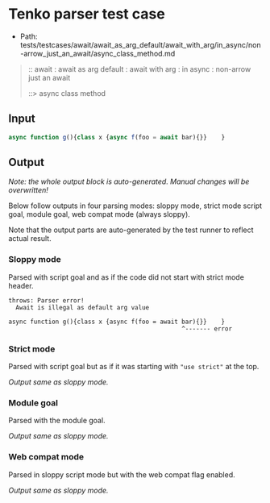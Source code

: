 # Tenko parser test case

- Path: tests/testcases/await/await_as_arg_default/await_with_arg/in_async/non-arrow_just_an_await/async_class_method.md

> :: await : await as arg default : await with arg : in async : non-arrow just an await
>
> ::> async class method

## Input

`````js
async function g(){class x {async f(foo = await bar){}}    }
`````

## Output

_Note: the whole output block is auto-generated. Manual changes will be overwritten!_

Below follow outputs in four parsing modes: sloppy mode, strict mode script goal, module goal, web compat mode (always sloppy).

Note that the output parts are auto-generated by the test runner to reflect actual result.

### Sloppy mode

Parsed with script goal and as if the code did not start with strict mode header.

`````
throws: Parser error!
  Await is illegal as default arg value

async function g(){class x {async f(foo = await bar){}}    }
                                                ^------- error
`````

### Strict mode

Parsed with script goal but as if it was starting with `"use strict"` at the top.

_Output same as sloppy mode._

### Module goal

Parsed with the module goal.

_Output same as sloppy mode._

### Web compat mode

Parsed in sloppy script mode but with the web compat flag enabled.

_Output same as sloppy mode._
